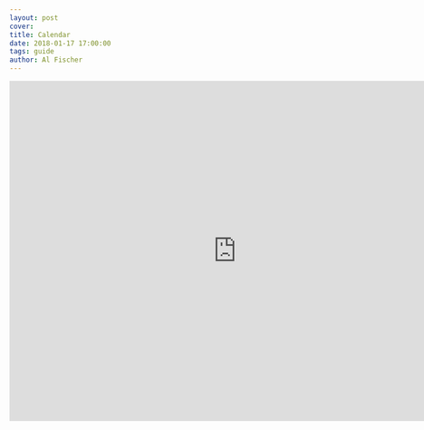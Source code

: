 ```yaml
---
layout: post
cover: 
title: Calendar
date: 2018-01-17 17:00:00
tags: guide
author: Al Fischer
---
```


<iframe src="https://calendar.google.com/calendar/embed?src=8gpfeps8gdcfagqubgbcndv2bc%40group.calendar.google.com&ctz=America%2FNew_York" style="border: 0" width="800" height="600" frameborder="0" scrolling="no"></iframe>